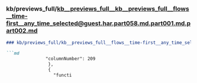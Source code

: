 ### kb/previews_full/kb__previews_full__kb__previews_full__flows__time-first__any_time_selected@guest.har.part058.md.part001.md.part002.md

```md
### kb/previews_full/kb__previews_full__flows__time-first__any_time_selected@guest.har.part058.md.part001.md (part 002)

```md
               "columnNumber": 209
                },
                {
                  "functi
```

```

```
